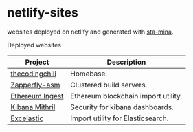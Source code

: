 # netlify-sites
websites deployed on netlify and generated with [sta-mina](https://github.com/codingchili/sta-mina).

Deployed websites

| Project        | Description|
| -------------- |---------------|
| [thecodingchili](https://thecodingchili.com/)|Homebase.
| [Zapperfly-asm](https://zapperfly-asm.com/)|Clustered build servers.|
| [Ethereum Ingest](https://ethereum-ingest.com/)|Ethereum blockchain import utility.|
| [Kibana Mithril](https://kibana-mithril.com/)|Security for kibana dashboards.|
| [Excelastic](https://excelastic.com/)|Import utility for Elasticsearch.|
